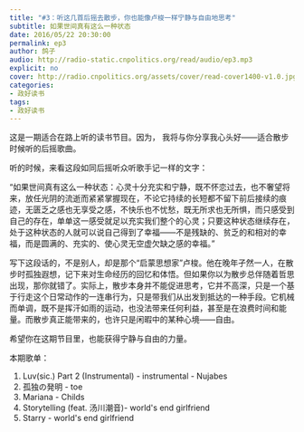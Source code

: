 ```yaml
---
title: "#3：听这几首后摇去散步，你也能像卢梭一样宁静与自由地思考"
subtitle: 如果世间真有这么一种状态
date: 2016/05/22 20:30:00
permalink: ep3
author: 鸽子
audio: http://radio-static.cnpolitics.org/read/audio/ep3.mp3
explicit: no
cover: http://radio.cnpolitics.org/assets/cover/read-cover1400-v1.0.jpg
categories:
- 政好读书
tags:
- 政好读书
---
```


这是一期适合在路上听的读书节目。因为， 我将与你分享我心头好——适合散步时候听的后摇歌曲。

听的时候，来看这段如同后摇听众听歌手记一样的文字：

“如果世间真有这么一种状态：心灵十分充实和宁静，既不怀恋过去，也不奢望将来，放任光阴的流逝而紧紧掌握现在，不论它持续的长短都不留下前后接续的痕迹，无匮乏之感也无享受之感，不快乐也不忧愁，既无所求也无所惧，而只感受到自己的存在，单单这一感受就足以充实我们整个的心灵；只要这种状态继续存在，处于这种状态的人就可以说自己得到了幸福——不是残缺的、贫乏的和相对的幸福，而是圆满的、充实的、使心灵无空虚欠缺之感的幸福。”

写下这段话的，不是别人，却是那个“启蒙思想家”卢梭。他在晚年孑然一人，在散步时孤独遐想，记下来对生命经历的回忆和体悟。但如果你以为散步总伴随着哲思出现，那你就错了。实际上，散步本身并不能促进思考，它并不高深，只是一个基于行走这个日常动作的一连串行为，只是带我们从出发到抵达的一种手段。它机械而单调，既不是挥汗如雨的运动，也没法带来任何利益，甚至是在浪费时间和能量。而散步真正能带来的，也许只是闲暇中的某种心境——自由。

希望你在这期节目里，也能获得宁静与自由的力量。

本期歌单：

1. Luv(sic.) Part 2 (Instrumental) - instrumental - Nujabes
2. 孤独の発明 - toe
3. Mariana - Childs
4. Storytelling (feat. 汤川潮音)- world's end girlfriend
5. Starry - world's end girlfriend
